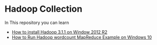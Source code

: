 # Hadoop Collection
In This repository you can learn 

* [How to install Hadoop 3.1.1 on Window 2012 R2](https://github.com/MuhammadBilalYar/HADOOP-INSTALLATION-ON-WINDOW-10/wiki/Step-by-step-Hadoop-2.8.0-installation-on-Window-10)
* [How to Run Hadoop wordcount MapReduce Example on Windows 10](https://github.com/MuhammadBilalYar/HADOOP-INSTALLATION-ON-WINDOW-10/wiki/How-to-Run-Hadoop-wordcount-MapReduce-Example-on-Windows-10)
